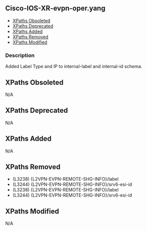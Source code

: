 ## Cisco-IOS-XR-evpn-oper.yang

- [XPaths Obsoleted](#xpaths-obsoleted)
- [XPaths Deprecated](#xpaths-deprecated)
- [XPaths Added](#xpaths-added)
- [XPaths Removed](#xpaths-removed)
- [XPaths Modified](#xpaths-modified)

### Description

Added Label Type and IP to internal-label and internal-id schema.

## XPaths Obsoleted

N/A

## XPaths Deprecated

N/A

## XPaths Added

N/A

## XPaths Removed

- (L3238)	{L2VPN-EVPN-REMOTE-SHG-INFO}/label
- (L3244)	{L2VPN-EVPN-REMOTE-SHG-INFO}/srv6-esi-id
- (L3238)	{L2VPN-EVPN-REMOTE-SHG-INFO}/label
- (L3244)	{L2VPN-EVPN-REMOTE-SHG-INFO}/srv6-esi-id

## XPaths Modified

N/A

